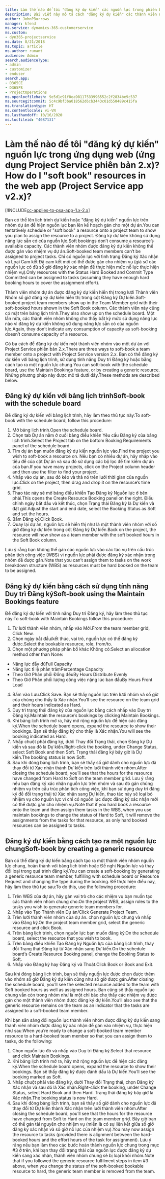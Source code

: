 ```yaml
---
title: Làm thế nào để tôi "đăng ký dự kiến" các nguồn lực trong phiên bản ứng dụng 2.x?
description: Bài viết này mô tả cách "đăng ký dự kiến" các thành viên nhóm dự án bằng Project Service.
author: JohnPBurrows
manager: kfend
ms.service: dynamics-365-customerservice
ms.custom:
- dyn365-projectservice
ms.date: 8/21/2018
ms.topic: article
ms.author: rumant
audience: Admin
search.audienceType:
- admin
- customizer
- enduser
search.app:
- D365CE
- D365PS
- ProjectOperations
ms.openlocfilehash: 9e5d1c91f8ea98117583996552c2f2834be9c537
ms.sourcegitcommit: 5c4c9bf3ba018562d6cb3443c01d550489c415fa
ms.translationtype: HT
ms.contentlocale: vi-VN
ms.lasthandoff: 10/16/2020
ms.locfileid: "4087131"
---
```

# <a name="how-do-i-soft-book-resources-in-the-web-app-project-service-app-v2x"></a><span data-ttu-id="3a9be-103">Làm thế nào để tôi "đăng ký dự kiến" nguồn lực trong ứng dụng web (ứng dụng Project Service phiên bản 2.x)?</span><span class="sxs-lookup"><span data-stu-id="3a9be-103">How do I "soft book" resources in the web app (Project Service app v2.x)?</span></span>

[!INCLUDE[cc-applies-to-psa-app-1.x-2.x](../includes/cc-applies-to-psa-app-1x-2x.md)]

<span data-ttu-id="3a9be-104">Bạn có thể lên lịch trình dự kiến hoặc "đăng ký dự kiến" nguồn lực trên nhóm dự án để hiện nguồn lực bạn lên kế hoạch gán cho một dự án.</span><span class="sxs-lookup"><span data-stu-id="3a9be-104">You can tentatively schedule or "soft book" a resource onto a project team to show you plan to assign the resource to a project.</span></span> <span data-ttu-id="3a9be-105">Đăng ký dự kiến không sử dụng năng lực sẵn có của nguồn lực.</span><span class="sxs-lookup"><span data-stu-id="3a9be-105">Soft bookings don’t consume a resource’s available capacity.</span></span> <span data-ttu-id="3a9be-106">Các thành viên nhóm được đăng ký dự kiến không thể được gán vào nhiệm vụ dự án.</span><span class="sxs-lookup"><span data-stu-id="3a9be-106">Soft-booked team members can’t be assigned to project tasks.</span></span> <span data-ttu-id="3a9be-107">Chỉ có nguồn lực với tình trạng Đăng ký Xác nhận và Loại Cam kết Đã cam kết mới có thể được gán cho nhiệm vụ (giả sử các nguồn lực có đủ số giờ đăng ký xác nhận để thực hiện mức nỗ lực thực hiện nhiệm vụ).</span><span class="sxs-lookup"><span data-stu-id="3a9be-107">Only resources with the Status Hard Booked and Commit Type Committed can be assigned to tasks (assuming they have enough hard booking hours to cover the assignment effort).</span></span>

<span data-ttu-id="3a9be-108">Thành viên nhóm dự án được đăng ký dự kiến hiển thị trong lưới Thành viên Nhóm số giờ đăng ký dự kiến hiển thị trong cột Đăng ký Dự kiến.</span><span class="sxs-lookup"><span data-stu-id="3a9be-108">Soft-booked project team members show up in the Team Member grid with their soft-booked hours shown in the Soft Book column.</span></span> <span data-ttu-id="3a9be-109">Các thành viên này cũng có mặt trên bảng lịch trình.</span><span class="sxs-lookup"><span data-stu-id="3a9be-109">They also show up on the schedule board.</span></span> <span data-ttu-id="3a9be-110">Một lần nữa, các thành viên nhóm không cho thấy bất kỳ mức sử dụng năng lực nào vì đăng ký dự kiến không sử dụng năng lực sẵn có của nguồn lực.</span><span class="sxs-lookup"><span data-stu-id="3a9be-110">Again, they don’t indicate any consumption of capacity as soft-booking doesn’t consume capacity of a resource.</span></span>

<span data-ttu-id="3a9be-111">Có ba cách để đăng ký dự kiến một thành viên nhóm vào một dự án với Project Service phiên bản 2.x.</span><span class="sxs-lookup"><span data-stu-id="3a9be-111">There are three ways to soft-book a team member onto a project with Project Service version 2.x.</span></span> <span data-ttu-id="3a9be-112">Bạn có thể đăng ký dự kiến với bảng lịch trình, sử dụng tính năng Duy trì Đăng ký hoặc bằng cách tạo ra một nguồn lực chung.</span><span class="sxs-lookup"><span data-stu-id="3a9be-112">You can soft-book with the schedule board, use the Maintain Bookings feature, or by creating a generic resource.</span></span> <span data-ttu-id="3a9be-113">Những phương pháp này được mô tả dưới đây.</span><span class="sxs-lookup"><span data-stu-id="3a9be-113">These methods are described below.</span></span>

## <a name="soft-book-with-the-schedule-board"></a><span data-ttu-id="3a9be-114">Đăng ký dự kiến với bảng lịch trình</span><span class="sxs-lookup"><span data-stu-id="3a9be-114">Soft-book with the schedule board</span></span>

<span data-ttu-id="3a9be-115">Để đăng ký dự kiến với bảng lịch trình, hãy làm theo thủ tục này:</span><span class="sxs-lookup"><span data-stu-id="3a9be-115">To soft-book with the schedule board, follow this procedure:</span></span> 
1. <span data-ttu-id="3a9be-116">Mở bảng lịch trình.</span><span class="sxs-lookup"><span data-stu-id="3a9be-116">Open the schedule board.</span></span>
2. <span data-ttu-id="3a9be-117">Chọn tab Dự án nằm ở cuối bảng điều khiển Yêu cầu Đăng ký của bảng lịch trình.</span><span class="sxs-lookup"><span data-stu-id="3a9be-117">Select the Project tab on the bottom Booking Requirements panel of the schedule board.</span></span>
3. <span data-ttu-id="3a9be-118">Tìm dự án bạn muốn đăng ký dự kiến nguồn lực vào.</span><span class="sxs-lookup"><span data-stu-id="3a9be-118">Find the project you wish to soft-book a resource on.</span></span> <span data-ttu-id="3a9be-119">Nếu bạn có nhiều dự án, hãy nhấp vào tiêu đề của cột Dự án và sau đó sử dụng các bộ lọc để tìm kiếm dự án của bạn.</span><span class="sxs-lookup"><span data-stu-id="3a9be-119">If you have many projects, click on the Project column header and then use the filter to find your project.</span></span>
4. <span data-ttu-id="3a9be-120">Nhấp vào dự án, sau đó kéo và thả nó trên lưới thời gian của nguồn lực.</span><span class="sxs-lookup"><span data-stu-id="3a9be-120">Click on the project, then drag and drop it on the resource’s time grid.</span></span>
5. <span data-ttu-id="3a9be-121">Thao tác này sẽ mở bảng điều khiển Tạo Đăng ký Nguồn lực ở bên phải.</span><span class="sxs-lookup"><span data-stu-id="3a9be-121">This opens the Create Resource Booking panel on the right.</span></span> <span data-ttu-id="3a9be-122">Điều chỉnh ngày bắt đầu và kết thúc, chọn Trạng thái Đăng ký là Dự kiến và đặt giờ.</span><span class="sxs-lookup"><span data-stu-id="3a9be-122">Adjust the start and end date, select the Booking Status as Soft and set the hours.</span></span> 
6. <span data-ttu-id="3a9be-123">Bấm Đăng ký.</span><span class="sxs-lookup"><span data-stu-id="3a9be-123">Click Book.</span></span>
7. <span data-ttu-id="3a9be-124">Quay lại dự án, nguồn lực sẽ hiển thị như là một thành viên nhóm với số giờ đăng ký dự kiến trong cột Đăng ký Dự kiến.</span><span class="sxs-lookup"><span data-stu-id="3a9be-124">Back on the project, the resource will now show as a team member with the soft booked hours in the Soft Book column.</span></span>

<span data-ttu-id="3a9be-125">Lưu ý rằng bạn không thể gán các nguồn lực vào các tác vụ trên cấu trúc phân tích công việc (WBS) vì nguồn lực phải được đăng ký xác nhận trong nhóm để được gán.</span><span class="sxs-lookup"><span data-stu-id="3a9be-125">Note that you can’t assign them to tasks on the work breakdown structure (WBS) as resources must be hard booked on the team to be assigned.</span></span>

## <a name="soft-book-using-the-maintain-bookings-feature"></a><span data-ttu-id="3a9be-126">Đăng ký dự kiến bằng cách sử dụng tính năng Duy trì Đăng ký</span><span class="sxs-lookup"><span data-stu-id="3a9be-126">Soft-book using the Maintain Bookings feature</span></span>

<span data-ttu-id="3a9be-127">Để đăng ký dự kiến với tính năng Duy trì Đăng ký, hãy làm theo thủ tục này:</span><span class="sxs-lookup"><span data-stu-id="3a9be-127">To soft-book with Maintain Bookings follow this procedure:</span></span>
1. <span data-ttu-id="3a9be-128">Từ lưới thành viên nhóm, nhấp vào Mới.</span><span class="sxs-lookup"><span data-stu-id="3a9be-128">From the team member grid, Click New.</span></span>
2. <span data-ttu-id="3a9be-129">Chọn ngày bắt đầu/kết thúc, vai trò, nguồn lực có thể đăng ký được.</span><span class="sxs-lookup"><span data-stu-id="3a9be-129">Select the bookable resource, role, from/to.</span></span>
3. <span data-ttu-id="3a9be-130">Chọn một phương pháp phân bổ khác Không có:</span><span class="sxs-lookup"><span data-stu-id="3a9be-130">Select an allocation method other than None:</span></span>
- <span data-ttu-id="3a9be-131">Năng lực đầy đủ</span><span class="sxs-lookup"><span data-stu-id="3a9be-131">Full Capacity</span></span>
- <span data-ttu-id="3a9be-132">Năng lực tỉ lệ phần trăm</span><span class="sxs-lookup"><span data-stu-id="3a9be-132">Percentage Capacity</span></span>
- <span data-ttu-id="3a9be-133">Theo Giờ Phân phối Đồng đều</span><span class="sxs-lookup"><span data-stu-id="3a9be-133">By Hours Distribute Evenly</span></span>
- <span data-ttu-id="3a9be-134">Theo Giờ Phân phối lượng công việc nặng lúc ban đầu</span><span class="sxs-lookup"><span data-stu-id="3a9be-134">By Hours Front Load</span></span>
4. <span data-ttu-id="3a9be-135">Bấm vào Lưu.</span><span class="sxs-lookup"><span data-stu-id="3a9be-135">Click Save.</span></span> <span data-ttu-id="3a9be-136">Bạn sẽ thấy nguồn lực trên lưới nhóm và số giờ của chúng cho thấy là Xác nhận.</span><span class="sxs-lookup"><span data-stu-id="3a9be-136">You’ll see the resource on the team grid and their hours indicated as Hard.</span></span>
5. <span data-ttu-id="3a9be-137">Duy trì trạng thái đăng ký của nguồn lực bằng cách nhấp vào Duy trì Đăng ký.</span><span class="sxs-lookup"><span data-stu-id="3a9be-137">Maintain the resource’s bookings by clicking Maintain Bookings.</span></span>
6. <span data-ttu-id="3a9be-138">Khi bảng lịch trình mở ra, hãy mở rộng nguồn lực để hiện các đăng ký.</span><span class="sxs-lookup"><span data-stu-id="3a9be-138">When the schedule board opens, expand the resource to show their bookings.</span></span> <span data-ttu-id="3a9be-139">Bạn sẽ thấy đăng ký cho thấy là Xác nhận.</span><span class="sxs-lookup"><span data-stu-id="3a9be-139">You will see the booking indicated as Hard.</span></span>
7. <span data-ttu-id="3a9be-140">Nhấp chuột phải đăng ký, dưới Thay đổi Trạng thái, chọn Đăng ký Dự kiến và sau đó là Dự kiến.</span><span class="sxs-lookup"><span data-stu-id="3a9be-140">Right-click the booking, under Change Status, select Soft Book and then Soft.</span></span> <span data-ttu-id="3a9be-141">Trạng thái đăng ký bây giờ là Dự kiến.</span><span class="sxs-lookup"><span data-stu-id="3a9be-141">The booking status is now Soft.</span></span>
8. <span data-ttu-id="3a9be-142">Sau khi đóng bảng lịch trình, bạn sẽ thấy số giờ dành cho nguồn lực đã thay đổi từ Xác nhận thành Dự kiến trên lưới thành viên nhóm.</span><span class="sxs-lookup"><span data-stu-id="3a9be-142">After closing the schedule board, you’ll see that the hours for the resource have changed from Hard to Soft on the team member grid.</span></span>
<span data-ttu-id="3a9be-143">Lưu ý rằng nếu bạn đăng ký xác nhận nguồn lực trên nhóm và sau đó gán chúng nhiệm vụ trên cấu trúc phân tích công việc, khi bạn sử dụng duy trì đăng ký để đổi trạng thái từ Xác nhận sang Dự kiến, thao tác này sẽ loại bỏ nhiệm vụ cho nguồn lực vì chỉ có nguồn lực được đăng ký xác nhận mới có thể được gán cho nhiệm vụ.</span><span class="sxs-lookup"><span data-stu-id="3a9be-143">Note that if you hard book a resource onto the team and then assign them tasks in the WBS, when you use maintain bookings to change the status of Hard to Soft, it will remove the assignments from the tasks for that resource, as only hard booked resources can be assigned to tasks.</span></span>

## <a name="soft-book-by-creating-a-generic-resource"></a><span data-ttu-id="3a9be-144">Đăng ký dự kiến bằng cách tạo ra một nguồn lực chung</span><span class="sxs-lookup"><span data-stu-id="3a9be-144">Soft-book by creating a generic resource</span></span>

<span data-ttu-id="3a9be-145">Bạn có thể đăng ký dự kiến bằng cách tạo ra một thành viên nhóm nguồn lực chung, hoàn thành với bảng lịch trình hoặc Đề nghị Nguồn lực và thay đổi loại trong quá trình đăng ký.</span><span class="sxs-lookup"><span data-stu-id="3a9be-145">You can create a soft-booking by generating a generic resource team member, fulfilling with schedule board or Resource Request and changing the type during the booking.</span></span>
<span data-ttu-id="3a9be-146">Để thực hiện điều này, hãy làm theo thủ tục sau:</span><span class="sxs-lookup"><span data-stu-id="3a9be-146">To do this, use the following procedure:</span></span>

1. <span data-ttu-id="3a9be-147">Trên WBS của dự án, hãy gán vai trò cho các nhiệm vụ bạn muốn tạo các thành viên nhóm chung cho.</span><span class="sxs-lookup"><span data-stu-id="3a9be-147">On the project WBS, assign roles to the tasks you wish to generate generic team members for.</span></span>
2. <span data-ttu-id="3a9be-148">Nhấp vào Tạo Thành viên Dự án/</span><span class="sxs-lookup"><span data-stu-id="3a9be-148">Click Generate Project Team.</span></span>
3. <span data-ttu-id="3a9be-149">Trên lưới thành viên nhóm của dự án. chọn nguồn lực chung và nhấp vào Đăng ký.</span><span class="sxs-lookup"><span data-stu-id="3a9be-149">On the project team member grid, select the generic resource and click Book.</span></span>
4. <span data-ttu-id="3a9be-150">Trên bảng lịch trình, chọn nguồn lực bạn muốn đăng ký.</span><span class="sxs-lookup"><span data-stu-id="3a9be-150">On the schedule board, select the resource that you wish to book.</span></span>
5. <span data-ttu-id="3a9be-151">Trên bảng điều khiển Tạo Đăng ký Nguồn lực của bảng lịch trình, thay đổi Trạng thái Đăng ký từ Xác nhận sang Dự kiến.</span><span class="sxs-lookup"><span data-stu-id="3a9be-151">On the schedule board’s Create Resource Booking panel, change the Booking Status to Soft.</span></span>
6. <span data-ttu-id="3a9be-152">Nhấp vào Đăng ký hay Đăng ký và Thoát.</span><span class="sxs-lookup"><span data-stu-id="3a9be-152">Click Book or Book and Exit.</span></span>

<span data-ttu-id="3a9be-153">Sau khi đóng bảng lịch trình, bạn sẽ thấy nguồn lực được chọn được thêm vào nhóm số giờ Đăng ký dự kiến cũng như số giờ được gán.</span><span class="sxs-lookup"><span data-stu-id="3a9be-153">After closing the schedule board, you’ll see the selected resource added to the team with Soft booked hours as well as assigned hours.</span></span> <span data-ttu-id="3a9be-154">Bạn cũng sẽ thấy nguồn lực chung vẫn còn trong nhóm như là một chỉ báo cho thấy các nhiệm vụ được gán cho một thành viên nhóm được đăng ký dự kiến.</span><span class="sxs-lookup"><span data-stu-id="3a9be-154">You’ll also see that the generic resource remains on the team as an indicator that the tasks are assigned to a soft-booked team member.</span></span>

<span data-ttu-id="3a9be-155">Khi bạn sẵn sàng đổi nguồn lực thành viên nhóm được đăng ký dự kiến sang thành viên nhóm được đăng ký xác nhận để gán vào nhiệm vụ, thực hiện như sau:</span><span class="sxs-lookup"><span data-stu-id="3a9be-155">When you’re ready to change a soft-booked team member resource to a hard-booked team member so that you can assign them to tasks, do the following:</span></span>

1. <span data-ttu-id="3a9be-156">Chọn nguồn lực đó và nhấp vào Duy trì Đăng ký.</span><span class="sxs-lookup"><span data-stu-id="3a9be-156">Select that resource and click Maintain Bookings.</span></span>
2. <span data-ttu-id="3a9be-157">Khi bảng lịch trình mở ra, hãy mở rộng nguồn lực để hiện các đăng ký.</span><span class="sxs-lookup"><span data-stu-id="3a9be-157">When the schedule board opens, expand the resource to show their bookings.</span></span> <span data-ttu-id="3a9be-158">Bạn sẽ thấy đăng ký được đánh dấu là Dự kiến.</span><span class="sxs-lookup"><span data-stu-id="3a9be-158">You’ll see the booking marked as Soft.</span></span>
3. <span data-ttu-id="3a9be-159">Nhấp chuột phải vào đăng ký, dưới Thay đổi Trạng thái, chọn Đăng ký Xác nhận và sau đó là Xác nhận.</span><span class="sxs-lookup"><span data-stu-id="3a9be-159">Right-click the booking, under Change Status, select Hard Book and then Hard.</span></span> <span data-ttu-id="3a9be-160">Trạng thái đăng ký bây giờ là Xác nhận.</span><span class="sxs-lookup"><span data-stu-id="3a9be-160">The booking status is now Hard.</span></span>
4. <span data-ttu-id="3a9be-161">Sau khi đóng bảng lịch trình, bạn sẽ thấy số giờ dành cho nguồn lực đã thay đổi từ Dự kiến thành Xác nhận trên lưới thành viên nhóm.</span><span class="sxs-lookup"><span data-stu-id="3a9be-161">After closing the schedule board, you’ll see that the hours for the resource have changed from Soft to Hard on the team member grid.</span></span> <span data-ttu-id="3a9be-162">Bây giờ bạn có thể gán tài nguyên cho nhiệm vụ (miễn là có sự liên kết giữa số giờ đăng ký xác nhận và số giờ nỗ lực của nhiệm vụ).</span><span class="sxs-lookup"><span data-stu-id="3a9be-162">You may now assign the resource to tasks (provided there is alignment between the hard-booked hours and the effort hours of the task for assignment).</span></span> <span data-ttu-id="3a9be-163">Lưu ý rằng nếu bạn làm theo các bước hoàn thành nguồn lực chung trong mục #3 ở trên, khi bạn thay đổi trạng thái của nguồn lực được đăng ký dự kiến sang xác nhận, thành viên nhóm chung sẽ bị loại khỏi nhóm.</span><span class="sxs-lookup"><span data-stu-id="3a9be-163">Note that if you followed the generic resource fulfilment steps in item #3 above, when you change the status of the soft-booked bookable resource to hard, the generic team member is removed from the team.</span></span>
